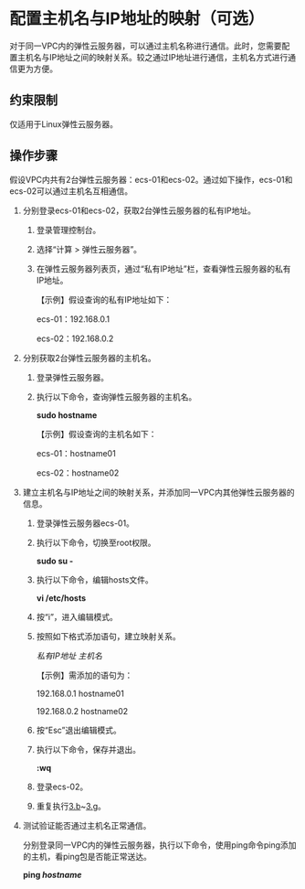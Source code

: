 # 配置主机名与IP地址的映射（可选）<a name="ZH-CN_TOPIC_0074752335"></a>

对于同一VPC内的弹性云服务器，可以通过主机名称进行通信。此时，您需要配置主机名与IP地址之间的映射关系。较之通过IP地址进行通信，主机名方式进行通信更为方便。

## 约束限制<a name="section1399111463019"></a>

仅适用于Linux弹性云服务器。

## 操作步骤<a name="section4184679493755"></a>

假设VPC内共有2台弹性云服务器：ecs-01和ecs-02。通过如下操作，ecs-01和ecs-02可以通过主机名互相通信。

1.  分别登录ecs-01和ecs-02，获取2台弹性云服务器的私有IP地址。
    1.  登录管理控制台。
    2.  选择“计算 \> 弹性云服务器”。
    3.  在弹性云服务器列表页，通过“私有IP地址”栏，查看弹性云服务器的私有IP地址。

        【示例】假设查询的私有IP地址如下：

        ecs-01：192.168.0.1

        ecs-02：192.168.0.2


2.  分别获取2台弹性云服务器的主机名。
    1.  登录弹性云服务器。
    2.  执行以下命令，查询弹性云服务器的主机名。

        **sudo hostname**

        【示例】假设查询的主机名如下：

        ecs-01：hostname01

        ecs-02：hostname02


3.  建立主机名与IP地址之间的映射关系，并添加同一VPC内其他弹性云服务器的信息。
    1.  登录弹性云服务器ecs-01。
    2.  <a name="li6087483710276"></a>执行以下命令，切换至root权限。

        **sudo su -**

    3.  执行以下命令，编辑hosts文件。

        **vi /etc/hosts**

    4.  按“i”，进入编辑模式。
    5.  按照如下格式添加语句，建立映射关系。

        _私有IP地址 主机名_

        【示例】需添加的语句为：

        192.168.0.1 hostname01

        192.168.0.2 hostname02

    6.  按“Esc”退出编辑模式。
    7.  <a name="li64061240102622"></a>执行以下命令，保存并退出。

        **:wq**

    8.  登录ecs-02。
    9.  重复执行[3.b](#li6087483710276)\~[3.g](#li64061240102622)。

4.  测试验证能否通过主机名正常通信。

    分别登录同一VPC内的弹性云服务器，执行以下命令，使用ping命令ping添加的主机，看ping包是否能正常送达。

    **ping  _hostname_**


